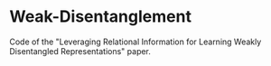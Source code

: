 # Weak-Disentanglement
Code of the "Leveraging Relational Information for Learning Weakly Disentangled Representations" paper.
